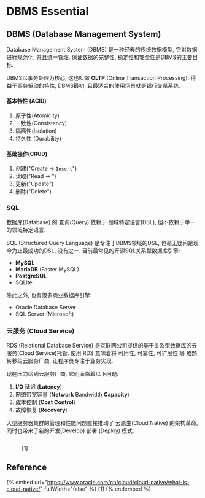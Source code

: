 # DBMS Essential

## DBMS (Database Management System)

Database Management System (DBMS) 是一种经典的传统数据模型, 它对数据进行规范化, 并且统一管理. 保证数据的完整性, 稳定性和安全性是DBMS的主要目标.&#x20;

DBMS以事务处理为核心, 这也叫做 **OLTP** (Online Transaction Processing). 得益于事务驱动的特性, DBMS最初, 且最适合的使用场景就是银行交易系统.&#x20;

#### 基本特性 (ACID)

1. 原子性(Atomicity)
2. 一致性(Consistency)
3. 隔离性(Isolation)
4. 持久性 (Durability)

#### 基础操作(CRUD)

1. 创建("Create -> `Insert`")
2. 读取("Read -> ")
3. 更新("Update")
4. 删除("Delete")

### SQL

数据库(Database) 的 查询(Query) 依赖于 领域特定语言(DSL), 但不依赖于单一的领域特定语言.&#x20;

SQL (Structured Query Language) 是专注于DBMS领域的DSL, 也毫无疑问是现今为止最成功的DSL, 没有之一.  目前最常见的开源SQL关系型数据库引擎:

* **MySQL**
* **MariaDB** (Faster MySQL)
* **PostgreSQL**
* SQLite&#x20;

除此之外, 也有很多商业数据库引擎:

* Oracle Database Server
* SQL Server (Microsoft)

### 云服务 (Cloud Service)

RDS (Relational Database Service) 是互联网公司提供的基于关系型数据库的云服务(Cloud Service)托管. 使用 RDS 意味着将 可用性, 可靠性, 可扩展性 等 难题转移给云服务厂商, 让程序员专注于业务实现.&#x20;

现在压力给到云服务厂商, 它们面临着以下问题:

1. **I/O** 延迟 (**Latency**)&#x20;
2. 网络带宽容量 (**Network** Bandwidth **Capacity**)
3. 成本控制 (**Cost Control**)
4. 故障恢复 (**Recovery**)

大型服务器集群的管理和性能问题直接推动了 云原生(Cloud Native) 的架构革命, 同时也带来了新的开发(Develop) 部署 (Deploy) 模式.&#x20;

<figure><img src="../.gitbook/assets/rc24-cloud-native-evolution.avif" alt=""><figcaption><p>[1]</p></figcaption></figure>

## Reference

{% embed url="https://www.oracle.com/cn/cloud/cloud-native/what-is-cloud-native/" fullWidth="false" %}
\[1]
{% endembed %}

